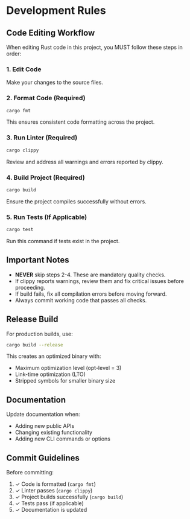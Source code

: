 # Development Rules

## Code Editing Workflow

When editing Rust code in this project, you MUST follow these steps in order:

### 1. Edit Code
Make your changes to the source files.

### 2. Format Code (Required)
```bash
cargo fmt
```
This ensures consistent code formatting across the project.

### 3. Run Linter (Required)
```bash
cargo clippy
```
Review and address all warnings and errors reported by clippy.

### 4. Build Project (Required)
```bash
cargo build
```
Ensure the project compiles successfully without errors.

### 5. Run Tests (If Applicable)
```bash
cargo test
```
Run this command if tests exist in the project.

## Important Notes

- **NEVER** skip steps 2-4. These are mandatory quality checks.
- If clippy reports warnings, review them and fix critical issues before proceeding.
- If build fails, fix all compilation errors before moving forward.
- Always commit working code that passes all checks.

## Release Build

For production builds, use:
```bash
cargo build --release
```

This creates an optimized binary with:
- Maximum optimization level (opt-level = 3)
- Link-time optimization (LTO)
- Stripped symbols for smaller binary size

## Documentation

Update documentation when:
- Adding new public APIs
- Changing existing functionality
- Adding new CLI commands or options

## Commit Guidelines

Before committing:
1. ✓ Code is formatted (`cargo fmt`)
2. ✓ Linter passes (`cargo clippy`)
3. ✓ Project builds successfully (`cargo build`)
4. ✓ Tests pass (if applicable)
5. ✓ Documentation is updated
